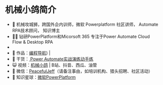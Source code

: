 # 机械小鸽简介

* 🐧 机械攻城狮，跨国外企内训师，微软 Powerplatform 社区讲师， Automate RPA技术顾问， 知识博主
* 👨‍💻 钻研PowerPlatform和Micorsoft 365 专注于Power Automate Cloud Flow & Desktop RPA
* 
* 🏡 作品：[编程导航](https://space.bilibili.com/4009765353)) |
* 🌱 干货：[ Power Automate实战演练动手练](https://study.163.com/course/introduction/1212841801.htm)
* 😺 视频：[机械小鸽](https://space.bilibili.com/4009765353) | B站、抖音、西瓜、油管
* 💬 微信：[PeacefulJeff](mailto://zhudongjer@outlook.com)（请备注事由，如培训机构、猎头招聘、社区活动）
* 👭 知识星球：[微软PowerPlatform](https://wx.zsxq.com/dweb2/index/group/15522844582412)

